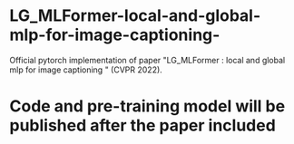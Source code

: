 # LG_MLFormer-local-and-global-mlp-for-image-captioning-
Official pytorch implementation of paper "LG_MLFormer : local and global mlp for image captioning " (CVPR 2022).
# Code and pre-training model will be published after the paper included
